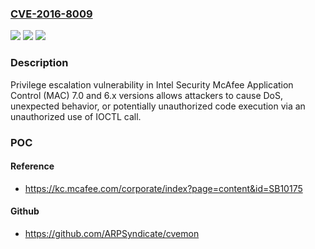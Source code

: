 ### [CVE-2016-8009](https://cve.mitre.org/cgi-bin/cvename.cgi?name=CVE-2016-8009)
![](https://img.shields.io/static/v1?label=Product&message=McAfee%20Application%20Control%20(MAC)&color=blue)
![](https://img.shields.io/static/v1?label=Version&message=7.0%20and%206.x%20versions%20&color=brightgreen)
![](https://img.shields.io/static/v1?label=Vulnerability&message=Privilege%20escalation%20vulnerability&color=brightgreen)

### Description

Privilege escalation vulnerability in Intel Security McAfee Application Control (MAC) 7.0 and 6.x versions allows attackers to cause DoS, unexpected behavior, or potentially unauthorized code execution via an unauthorized use of IOCTL call.

### POC

#### Reference
- https://kc.mcafee.com/corporate/index?page=content&id=SB10175

#### Github
- https://github.com/ARPSyndicate/cvemon

